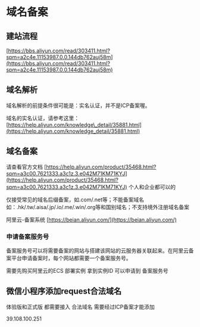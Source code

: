 # 域名备案

## 建站流程

[https://bbs.aliyun.com/read/303411.html?spm=a2c4e.11153987.0.0.144db762auj58m](https://bbs.aliyun.com/read/303411.html?spm=a2c4e.11153987.0.0.144db762auj58m)

## 域名解析

域名解析的前提条件很可能是：实名认证，并不是ICP备案喔。

域名的实名认证，请参考这里：[https://help.aliyun.com/knowledge\_detail/35881.html](https://help.aliyun.com/knowledge_detail/35881.html)

## 域名备案

请查看官方文档 [https://help.aliyun.com/product/35468.html?spm=a3c00.7621333.a3c1z.3.e042M71KM71KYJ](https://help.aliyun.com/product/35468.html?spm=a3c00.7621333.a3c1z.3.e042M71KM71KYJ) 个人和企业都可以的

仅接受常见的域名后缀备案，如.com/.net等；不能备案域名如：.hk/.tw/.aisa/.jp/.io/.me/.win/.org等和国别域名；不支持境外注册域名备案

阿里云-备案系统 [https://beian.aliyun.com/](https://beian.aliyun.com/)

### 申请备案服务号

备案服务号可以将需要备案的网站与搭建该网站的云服务器关联起来。在阿里云备案平台申请备案时，每个网站都需要一个备案服务号。

需要先购买阿里云的ECS 部署实例 拿到实例ID 可以申请到 备案服务号

## 微信小程序添加request合法域名

体验版和正式版 都需要接入 合法域名 需要经过ICP备案才能添加

39.108.100.251

